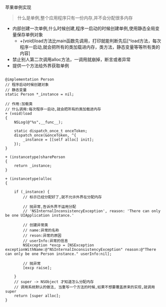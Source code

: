 苹果单例实现
> 什么是单例,整个应用程序只有一份内存,并不会分配很多内存

- 内部创建一次单例,什么时候创建,程序一启动的时候创建单例,使用静态全局变量保存单例对象
  -  +(void)load方法比main函数先调用，打印就能判断先后[^load方法，每次程序一启动,就会把所有的类加载进内存，类方法，静态变量等等所有类的内容]
- 禁止别人第二次调用alloc方法，一调用就崩掉，断言或者异常
- 提供一个方法给外界获取单例

```

@implementation Person
// 程序启动时候创建对象
// 静态变量
static Person *_instance = nil;

// 作用:加载类
// 什么调用:每次程序一启动,就会把所有的类加载进内存
+ (void)load
{
    NSLog(@"%s",__func__);
   
    static dispatch_once_t onceToken;
    dispatch_once(&onceToken, ^{
        _instance = [[self alloc] init];
    });
}

+ (instancetype)sharePerson
{
    return _instance;
}

+ (instancetype)alloc
{
    
    if (_instance) {
        // 标示已经分配好了,就不允许外界在分配内存
        
        // 抛异常,告诉外界不运用分配
        // 'NSInternalInconsistencyException', reason: 'There can only be one UIApplication instance.'

        // 创建异常类
        // name:异常的名称
        // reson:异常的原因
        // userInfo:异常的信息
        NSException *excp = [NSException exceptionWithName:@"NSInternalInconsistencyException" reason:@"There can only be one Person instance." userInfo:nil];
        
        // 抛异常
        [excp raise];
        
    }
    // super -> NSObject 才知道怎么分配内存
    // 调用系统默认的做法, 当重写一个方法的时候,如果不想要覆盖原来的实现,就调用super
    return [super alloc];
}

```


